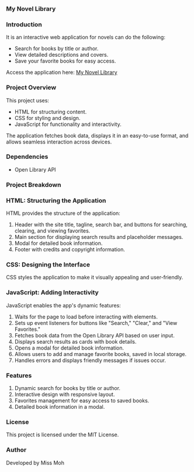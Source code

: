 
### My Novel Library 
### Introduction
It is an interactive web application for novels  can do the following:
- Search for books by title or author.
- View detailed descriptions and covers.
- Save your favorite books for easy access.

Access the application here: [My Novel Library](https://maurinemutinda72.github.io/Novel_lib/)

### Project Overview

This project uses:
- HTML for structuring content.
- CSS for styling and design.
- JavaScript for functionality and interactivity.

The application  fetches book data, displays it in an easy-to-use format, and allows seamless interaction across devices.


### Dependencies
- Open Library API

### Project Breakdown

### HTML: Structuring the Application
HTML provides the structure of the application:
1. Header with the site title, tagline, search bar, and buttons for searching, clearing, and viewing favorites.
2. Main section for displaying search results and placeholder messages.
3. Modal for detailed book information.
4. Footer with credits and copyright information.

### CSS: Designing the Interface
CSS styles the application to make it visually appealing and user-friendly.

### JavaScript: Adding Interactivity
JavaScript enables the app's dynamic features:
1. Waits for the page to load before interacting with elements.
2. Sets up event listeners for buttons like "Search," "Clear," and "View Favorites."
3. Fetches book data from the Open Library API based on user input.
4. Displays search results as cards with book details.
5. Opens a modal for detailed book information.
6. Allows users to add and manage favorite books, saved in local storage.
7. Handles errors and displays friendly messages if issues occur.

### Features

1. Dynamic search for books by title or author.
2. Interactive design with responsive layout.
3. Favorites management for easy access to saved books.
4. Detailed book information in a modal.

### License

This project is licensed under the MIT License.

### Author

Developed by Miss Moh